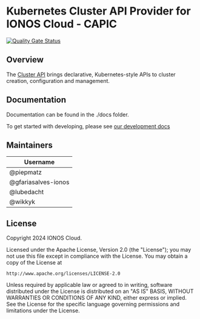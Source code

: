 # Kubernetes Cluster API Provider for IONOS Cloud - CAPIC

[![Quality Gate Status](https://sonarcloud.io/api/project_badges/measure?project=ionos-cloud_cluster-api-provider-ionoscloud&metric=alert_status&token=61ea2f753f2b2a3ed9a2cf966248fdd57d7f6ebd)](https://sonarcloud.io/summary/new_code?id=ionos-cloud_cluster-api-provider-ionoscloud)

## Overview

The [Cluster API](https://github.com/kubernetes-sigs/cluster-api) brings declarative, Kubernetes-style APIs to cluster creation, configuration and management.

## Documentation

Documentation can be found in the ./docs folder. 

To get started with developing, please see [our development docs](./docs/Development.md)


## Maintainers

| Username              |
|-----------------------|
| @piepmatz             |
| @gfariasalves-ionos   |
| @lubedacht            |
| @wikkyk               |


## License

Copyright 2024 IONOS Cloud.

Licensed under the Apache License, Version 2.0 (the "License");
you may not use this file except in compliance with the License.
You may obtain a copy of the License at

    http://www.apache.org/licenses/LICENSE-2.0

Unless required by applicable law or agreed to in writing, software
distributed under the License is distributed on an "AS IS" BASIS,
WITHOUT WARRANTIES OR CONDITIONS OF ANY KIND, either express or implied.
See the License for the specific language governing permissions and
limitations under the License.

